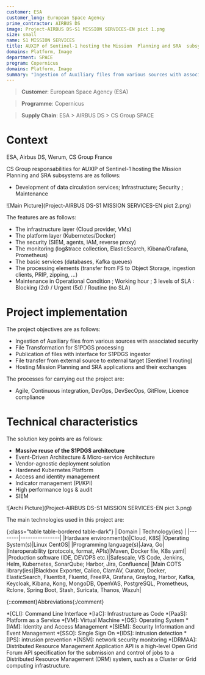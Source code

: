 ```yaml
---
customer: ESA
customer_long: European Space Agency
prime_contractor: AIRBUS DS
image: Project-AIRBUS DS-S1 MISSION SERVICES-EN pict 1.png
size: small
name: S1 MISSION SERVICES
title: AUXIP of Sentinel-1 hosting the Mission  Planning and SRA  subsystems
domains: Platform, Image
department: SPACE
program: Copernicus
domains: Platform, Image
summary: "Ingestion of Auxiliary files from various sources with associated security. File Transformation for S1PDGS processing. Publication of files with interface for S1PDGS ingestor. File transfer from external source to external target (Sentinel 1 routing). Hosting Mission Planning and SRA applications and their exchanges"
---
```


> __Customer__\: European Space Agency (ESA)

> __Programme__\: Copernicus

> __Supply Chain__\: ESA > AIRBUS DS >  CS Group SPACE


# Context

ESA, Airbus DS, Werum, CS Group France

CS Group responsabilities for AUXIP of Sentinel-1 hosting the Mission  Planning and SRA  subsystems are as follows:
* Development of data circulation services; Infrastructure; Security ; Maintenance

![Main Picture](Project-AIRBUS DS-S1 MISSION SERVICES-EN pict 2.png)

The features are as follows:
* The infrastructure layer (Cloud provider, VMs)
* The platform layer (Kubernetes/Docker)
* The security (SIEM, agents, IAM, reverse proxy)
* The monitoring (log&trace collection, ElasticSearch, Kibana/Grafana, Prometheus)
* The basic services (databases, Kafka queues)
* The processing elements (transfer from FS to Object Storage, ingestion clients, PRIP, zipping, ...)
* Maintenance in Operational Condition ; Working hour ; 3 levels of SLA : Blocking (2d) / Urgent (5d) / Routine (no SLA)

# Project implementation

The project objectives are as follows:
* Ingestion of Auxiliary files from various sources with associated security
* File Transformation for S1PDGS processing
* Publication of files with interface for S1PDGS ingestor
* File transfer from external source to external target (Sentinel 1 routing)
* Hosting Mission Planning and SRA applications and their exchanges

The processes for carrying out the project are:
* Agile, Continuous integration, DevOps, DevSecOps, GitFlow, Licence compliance

# Technical characteristics

The solution key points are as follows:
* **Massive reuse of the S1PDGS architecture**
* Event-Driven Architecture & Micro-service Architecture
* Vendor-agnostic deployment solution
* Hardened Kubernetes Platform
* Access and identity management
* Indicator management (PI/KPI)
* High performance logs & audit
* SIEM

![Archi Picture](Project-AIRBUS DS-S1 MISSION SERVICES-EN pict 3.png)

The main technologies used in this project are:

{:class="table table-bordered table-dark"}
| Domain | Technology(ies) |
|--------|----------------|
|Hardware environment(s)|Cloud, K8S|
|Operating System(s)|Linux CentOS|
|Programming language(s)|Java, Go|
|Interoperability (protocols, format, APIs)|Maven, Docker file, K8s yaml|
|Production software (IDE, DEVOPS etc.)|Safescale, VS Code, Jenkins, Helm, Kubernetes, SonarQube; Harbor, Jira, Confluence|
|Main COTS library(ies)|Blackbox Exporter, Calico, ClamAV, Curator, Docker, ElasticSearch, Fluentbit, Fluentd, FreeIPA, Grafana, Graylog, Harbor, Kafka, Keycloak, Kibana, Kong, MongoDB, OpenVAS, PostgreSQL, Prometheus, Rclone, Spring Boot, Stash, Suricata, Thanos, Wazuh|



{::comment}Abbreviations{:/comment}

*[CLI]: Command Line Interface
*[IaC]: Infrastructure as Code
*[PaaS]: Platform as a Service
*[VM]: Virtual Machine
*[OS]: Operating System
*[IAM]: Identity and Access Management
*[SIEM]: Security Information and Event Management
*[SSO]: Single Sign On
*[IDS]: intrusion detection
*[IPS]: intrusion prevention
*[NSM]: network security monitoring
*[DRMAA]: Distributed Resource Management Application API is a high-level Open Grid Forum API specification for the submission and control of jobs to a Distributed Resource Management (DRM) system, such as a Cluster or Grid computing infrastructure.
